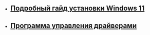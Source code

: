 - ## [Подробный гайд установки Windows 11](https://github.com/anejolov/steam-deck-windows-wiki-rus/wiki)
- ## [Программа управления драйверами](https://github.com/anejolov/WinDeckHelper)